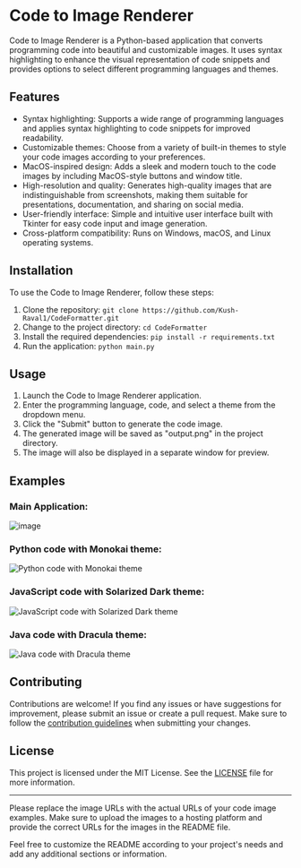 # Code to Image Renderer


Code to Image Renderer is a Python-based application that converts programming code into beautiful and customizable images. It uses syntax highlighting to enhance the visual representation of code snippets and provides options to select different programming languages and themes.

## Features

- Syntax highlighting: Supports a wide range of programming languages and applies syntax highlighting to code snippets for improved readability.
- Customizable themes: Choose from a variety of built-in themes to style your code images according to your preferences.
- MacOS-inspired design: Adds a sleek and modern touch to the code images by including MacOS-style buttons and window title.
- High-resolution and quality: Generates high-quality images that are indistinguishable from screenshots, making them suitable for presentations, documentation, and sharing on social media.
- User-friendly interface: Simple and intuitive user interface built with Tkinter for easy code input and image generation.
- Cross-platform compatibility: Runs on Windows, macOS, and Linux operating systems.

## Installation

To use the Code to Image Renderer, follow these steps:

1. Clone the repository: `git clone https://github.com/Kush-Raval1/CodeFormatter.git`
2. Change to the project directory: `cd CodeFormatter`
3. Install the required dependencies: `pip install -r requirements.txt`
4. Run the application: `python main.py`

## Usage

1. Launch the Code to Image Renderer application.
2. Enter the programming language, code, and select a theme from the dropdown menu.
3. Click the "Submit" button to generate the code image.
4. The generated image will be saved as "output.png" in the project directory.
5. The image will also be displayed in a separate window for preview.

## Examples
### Main Application:
![image](https://github.com/Kush-Raval1/CodeFormatter/assets/120294776/89eccd97-49a6-487c-ba6a-5336bac03eef)


### Python code with Monokai theme:

![Python code with Monokai theme](https://i.ibb.co/sRGVQx3/output.png)

### JavaScript code with Solarized Dark theme:

![JavaScript code with Solarized Dark theme](https://i.ibb.co/GtztpFF/output.png)

### Java code with Dracula theme:

![Java code with Dracula theme](https://i.ibb.co/MhcNC48/output.png)

## Contributing

Contributions are welcome! If you find any issues or have suggestions for improvement, please submit an issue or create a pull request. Make sure to follow the [contribution guidelines](docs/CONTRIBUTING.md) when submitting your changes.

## License

This project is licensed under the MIT License. See the [LICENSE](LICENSE) file for more information.

---

Please replace the image URLs with the actual URLs of your code image examples. Make sure to upload the images to a hosting platform and provide the correct URLs for the images in the README file.

Feel free to customize the README according to your project's needs and add any additional sections or information.
